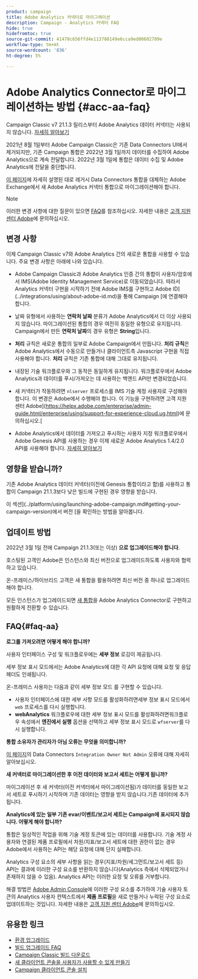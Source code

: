 ```yaml
---
product: campaign
title: Adobe Analytics 커넥터로 마이그레이션
description: Campaign - Analytics 커넥터 FAQ
hide: true
hidefromtoc: true
source-git-commit: 41478c656ffd4e113788149e6cca9ed00602789e
workflow-type: tm+mt
source-wordcount: '836'
ht-degree: 5%

---
```


# Adobe Analytics Connector로 마이그레이션하는 방법 {#acc-aa-faq}

Campaign Classic v7 21.1.3 릴리스부터 Adobe Analytics 데이터 커넥터는 사용되지 않습니다. [자세히 알아보기](https://experienceleague.adobe.com/docs/analytics/import/dataconnectors/data-connectors-eol.html)

2021년 8월 1일부터 Adobe Campaign Classic은 기존 Data Connectors UI에서 제거되지만, 기존 Campaign 통합은 2022년 3월 1일까지 데이터를 수집하여 Adobe Analytics으로 계속 전달합니다. 2022년 3월 1일에 통합은 데이터 수집 및 Adobe Analytics에 전달을 중단합니다.

[이 페이지](../platform/using/adobe-analytics-connector.md)에 자세히 설명된 대로 레거시 Data Connectors 통합을 대체하는 Adobe Exchange에서 새 Adobe Analytics 커넥터 통합으로 마이그레이션해야 합니다.


>[!NOTE]
>
>이러한 변경 사항에 대한 질문이 있으면 [FAQ](#faq-aa)를 참조하십시오. 자세한 내용은 [고객 지원 센터 Adobe](https://helpx.adobe.com/kr/enterprise/admin-guide.html/enterprise/using/support-for-experience-cloud.ug.html)에 문의하십시오.


## 변경 사항

이제 Campaign Classic v7와 Adobe Analytics 간의 새로운 통합을 사용할 수 있습니다. 주요 변경 사항은 아래에 나와 있습니다.

* Adobe Campaign Classic과 Adobe Analytics 인증 간의 통합이 사용자/암호에서 IMS(Adobe Identity Management Service)로 이동되었습니다. 따라서 Analytics 커넥터 구현을 시작하기 전에 Adobe IMS를 구현하고 Adobe ID](../integrations/using/about-adobe-id.md)을 통해 Campaign [에 연결해야 합니다.

* 날짜 유형에서 사용하는 **연락처 날짜** 분류가 Adobe Analytics에서 더 이상 사용되지 않습니다. 마이그레이션된 통합의 경우 여전히 동일한 유형으로 유지됩니다. Campaign에서 만든 **연락처 날짜**&#x200B;의 경우 유형은 **String**&#x200B;입니다.

* **처리** 규칙은 새로운 통합의 일부로 Adobe Campaign에서 만듭니다. **처리 규칙**&#x200B;은 Adobe Analytics에서 수동으로 만들거나 클라이언트측 Javascript 구현을 직접 사용해야 합니다. **처리** 규칙은 기존 통합에 대해 그대로 유지됩니다.

* 내장된 기술 워크플로우와 그 동작은 동일하게 유지됩니다. 워크플로우에서 Adobe Analytics과 데이터를 푸시/가져오는 데 사용하는 백엔드 API만 변경되었습니다.

* 새 커넥터가 작동하려면 `nlserver` 프로세스를 IMS 기술 계정 사용자로 구성해야 합니다. 이 변경은 Adobe에서 수행해야 합니다. 이 기능을 구현하려면 고객 지원 센터 Adobe](https://helpx.adobe.com/enterprise/admin-guide.html/enterprise/using/support-for-experience-cloud.ug.html)에 문의하십시오.[

* Adobe Analytics에서 데이터를 가져오고 푸시하는 사용자 지정 워크플로우에서 Adobe Genesis API를 사용하는 경우 이제 새로운 Adobe Analytics 1.4/2.0 API를 사용해야 합니다. [자세히 알아보기](https://adobeexchangeec.zendesk.com/hc/en-us/articles/360047148832-Replacements-for-Data-Connector-API-calls)

## 영향을 받습니까?

기존 Adobe Analytics 데이터 커넥터(이전에 Genesis 통합이라고 함)를 사용하고 통합이 Campaign 21.1.3보다 낮은 빌드에 구현된 경우 영향을 받습니다.

이 섹션](../platform/using/launching-adobe-campaign.md#getting-your-campaign-version)에서 버전 [을 확인하는 방법을 알아봅니다.

## 업데이트 방법

2022년 3월 1일 전에 Campaign 21.1.3(또는 이상) **으로 업그레이드해야 합니다**.

호스팅된 고객인 Adobe은 인스턴스와 최신 버전으로 업그레이드하도록 사용자와 협력하고 있습니다.

온-프레미스/하이브리드 고객은 새 통합을 활용하려면 최신 버전 중 하나로 업그레이드해야 합니다.

모든 인스턴스가 업그레이드되면 [새 통합](../platform/using/adobe-analytics-connector.md)을 Adobe Analytics Connector로 구현하고 원활하게 전환할 수 있습니다.


## FAQ{#faq-aa}

**로그를 가져오려면 어떻게 해야 합니까?**

사용자 인터페이스 구성 및 워크플로우에는 **세부 정보** 로깅이 제공됩니다.

세부 정보 표시 모드에서는 Adobe Analytics에 대한 각 API 요청에 대해 요청 및 응답 헤더도 인쇄됩니다.

온-프레미스 사용자는 다음과 같이 세부 정보 모드 를 구현할 수 있습니다.

* 사용자 인터페이스에 대한 세부 사항 모드를 활성화하려면세부 정보 표시 모드에서 `web` 프로세스를 다시 실행합니다.
* **webAnalytics** 워크플로우에 대한 세부 정보 표시 모드를 활성화하려면워크플로우 속성에서 **엔진에서 실행** 옵션을 선택하고 세부 정보 표시 모드로 `wfserver`를 다시 실행합니다.

**통합 소유자가 관리자가 아님 오류는 무엇을 의미합니까?**

[이 페이지](https://adobeexchangeec.zendesk.com/hc/en-us/articles/360035167932-Adobe-Analytics-Data-Connectors-Integration-Owner-Not-Admin-Error)의 Data Connectors `Integration Owner Not Admin` 오류에 대해 자세히 알아보십시오.

**새 커넥터로 마이그레이션한 후 이전 데이터와 보고서 세트는 어떻게 됩니까?**

마이그레이션 후 새 커넥터(이전 커넥터에서 마이그레이션됨)가 데이터를 동일한 보고서 세트로 푸시하기 시작하며 기존 데이터는 영향을 받지 않습니다.기존 데이터에 추가됩니다.

**Analytics에 있는 일부 기존 evar/이벤트/보고서 세트는 Campaign에 표시되지 않습니다. 어떻게 해야 합니까?**

통합은 일상적인 작업을 위해 기술 계정 토큰에 있는 데이터를 사용합니다. 기술 계정 사용자와 연결된 제품 프로필에서 차원/지표/보고서 세트에 대한 권한이 없는 경우 Adobe에서 사용하는 API는 해당 요청에 대해 단지 실패합니다.

Analytics 구성 요소의 세부 사항을 읽는 경우(지표/차원/세그먼트/보고서 세트 등) API는 결과에 이러한 구성 요소를 반환하지 않습니다(Analytics 측에서 삭제되었거나 존재하지 않을 수 있음). Analytics API는 이러한 요청 및 오류를 거부합니다.

해결 방법은 [Adobe Admin Console](https://adminconsole.adobe.com/)에 이러한 구성 요소를 추가하여 기술 사용자 토큰의 Analytics 사용자 컨텍스트에서 **제품 프로필**&#x200B;을 새로 만들거나 누락된 구성 요소로 업데이트하는 것입니다. 자세한 내용은 [고객 지원 센터 Adobe](https://helpx.adobe.com/enterprise/admin-guide.html/enterprise/using/support-for-experience-cloud.ug.html)에 문의하십시오.

## 유용한 링크

* [환경 업그레이드](../production/using/build-upgrade.md)
* [빌드 업그레이드 FAQ](../platform/using/faq-build-upgrade.md)
* [Campaign Classic 빌드 다운로드](https://experience.adobe.com/#/downloads/content/software-distribution/en/campaign.html)
* [새 클라이언트 콘솔을 사용자가 사용할 수 있게 만들기](../installation/using/client-console-availability-for-windows.md)
* [Campaign 클라이언트 콘솔 설치](../installation/using/installing-the-client-console.md)

